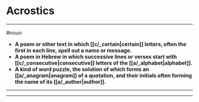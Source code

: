 # Acrostics
---
#noun
- **A poem or other text in which [[c/_certain|certain]] letters, often the first in each line, spell out a name or message.**
- **A poem in Hebrew in which successive lines or verses start with [[c/_consecutive|consecutive]] letters of the [[a/_alphabet|alphabet]].**
- **A kind of word puzzle, the solution of which forms an [[a/_anagram|anagram]] of a quotation, and their initials often forming the name of its [[a/_author|author]].**
---
---
